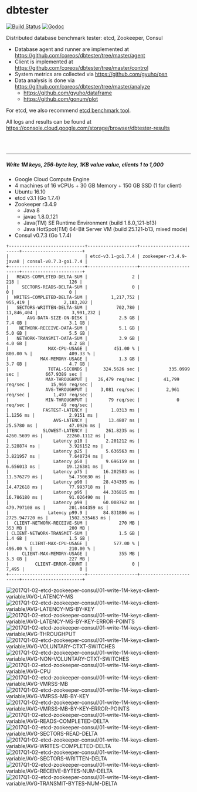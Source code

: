 # dbtester

[![Build Status](https://img.shields.io/travis/coreos/dbtester.svg?style=flat-square)](https://travis-ci.org/coreos/dbtester) [![Godoc](http://img.shields.io/badge/go-documentation-blue.svg?style=flat-square)](https://godoc.org/github.com/coreos/dbtester)

Distributed database benchmark tester: etcd, Zookeeper, Consul

- Database agent and runner are implemented at https://github.com/coreos/dbtester/tree/master/agent
- Client is implemented at https://github.com/coreos/dbtester/tree/master/control
- System metrics are collected via https://github.com/gyuho/psn
- Data analysis is done via https://github.com/coreos/dbtester/tree/master/analyze
  - https://github.com/gyuho/dataframe
  - https://github.com/gonum/plot

For etcd, we also recommend [etcd benchmark tool](https://github.com/coreos/etcd/tree/master/tools/benchmark).

All logs and results can be found at https://console.cloud.google.com/storage/browser/dbtester-results


<br><br><hr>
##### Write 1M keys, 256-byte key, 1KB value value, clients 1 to 1,000

- Google Cloud Compute Engine
- 4 machines of 16 vCPUs + 30 GB Memory + 150 GB SSD (1 for client)
- Ubuntu 16.10
- etcd v3.1 (Go 1.7.4)
- Zookeeper r3.4.9
  - Java 8
  - javac 1.8.0_121
  - Java(TM) SE Runtime Environment (build 1.8.0_121-b13)
  - Java HotSpot(TM) 64-Bit Server VM (build 25.121-b13, mixed mode)
- Consul v0.7.3 (Go 1.7.4)


```
+-----------------------------+-------------------+------------------------+-----------------------+
|                             | etcd-v3.1-go1.7.4 | zookeeper-r3.4.9-java8 | consul-v0.7.3-go1.7.4 |
+-----------------------------+-------------------+------------------------+-----------------------+
|   READS-COMPLETED-DELTA-SUM |                 2 |                    218 |                   126 |
|     SECTORS-READS-DELTA-SUM |                 0 |                      0 |                     0 |
|  WRITES-COMPLETED-DELTA-SUM |         1,217,752 |                955,419 |             2,183,202 |
|   SECTORS-WRITTEN-DELTA-SUM |           702,780 |             11,846,404 |             3,991,232 |
|       AVG-DATA-SIZE-ON-DISK |            2.5 GB |                 7.4 GB |                3.1 GB |
|    NETWORK-RECEIVE-DATA-SUM |            5.1 GB |                 5.0 GB |                5.5 GB |
|   NETWORK-TRANSMIT-DATA-SUM |            3.9 GB |                 4.0 GB |                4.2 GB |
|               MAX-CPU-USAGE |          451.00 % |               800.00 % |              409.33 % |
|            MAX-MEMORY-USAGE |            1.3 GB |                 3.7 GB |                4.7 GB |
|               TOTAL-SECONDS |      324.5626 sec |           335.0999 sec |          667.9389 sec |
|              MAX-THROUGHPUT |    36,479 req/sec |         41,799 req/sec |        15,969 req/sec |
|              AVG-THROUGHPUT |     3,081 req/sec |          2,961 req/sec |         1,497 req/sec |
|              MIN-THROUGHPUT |        79 req/sec |              0 req/sec |            49 req/sec |
|             FASTEST-LATENCY |         1.0313 ms |              1.1256 ms |             2.9151 ms |
|                 AVG-LATENCY |        13.4807 ms |             25.5780 ms |            47.0926 ms |
|             SLOWEST-LATENCY |       261.8235 ms |           4260.5699 ms |         22260.1112 ms |
|                 Latency p10 |       2.201212 ms |            2.528874 ms |           3.926152 ms |
|                 Latency p25 |       5.636563 ms |            3.821957 ms |           7.640734 ms |
|                 Latency p50 |       9.696159 ms |            6.656013 ms |          19.126381 ms |
|                 Latency p75 |      16.202583 ms |           11.576279 ms |          54.750630 ms |
|                 Latency p90 |      28.434395 ms |           14.472618 ms |          77.993718 ms |
|                 Latency p95 |      44.336815 ms |           16.786180 ms |          91.026490 ms |
|                 Latency p99 |      60.008762 ms |          479.797108 ms |         201.844359 ms |
|               Latency p99.9 |      84.831886 ms |         2725.947720 ms |        1502.535463 ms |
|  CLIENT-NETWORK-RECEIVE-SUM |            270 MB |                 353 MB |                200 MB |
| CLIENT-NETWORK-TRANSMIT-SUM |            1.5 GB |                 1.4 GB |                1.5 GB |
|        CLIENT-MAX-CPU-USAGE |          577.00 % |               496.00 % |              210.00 % |
|     CLIENT-MAX-MEMORY-USAGE |            355 MB |                 3.3 GB |                227 MB |
|          CLIENT-ERROR-COUNT |                 0 |                  7,495 |                     0 |
+-----------------------------+-------------------+------------------------+-----------------------+
```


<img src="https://storage.googleapis.com/dbtester-results/2017Q1-02-etcd-zookeeper-consul/01-write-1M-keys-client-variable/AVG-LATENCY-MS.svg" alt="2017Q1-02-etcd-zookeeper-consul/01-write-1M-keys-client-variable/AVG-LATENCY-MS">

<img src="https://storage.googleapis.com/dbtester-results/2017Q1-02-etcd-zookeeper-consul/01-write-1M-keys-client-variable/AVG-LATENCY-MS-BY-KEY.svg" alt="2017Q1-02-etcd-zookeeper-consul/01-write-1M-keys-client-variable/AVG-LATENCY-MS-BY-KEY">

<img src="https://storage.googleapis.com/dbtester-results/2017Q1-02-etcd-zookeeper-consul/01-write-1M-keys-client-variable/AVG-LATENCY-MS-BY-KEY-ERROR-POINTS.svg" alt="2017Q1-02-etcd-zookeeper-consul/01-write-1M-keys-client-variable/AVG-LATENCY-MS-BY-KEY-ERROR-POINTS">

<img src="https://storage.googleapis.com/dbtester-results/2017Q1-02-etcd-zookeeper-consul/01-write-1M-keys-client-variable/AVG-THROUGHPUT.svg" alt="2017Q1-02-etcd-zookeeper-consul/01-write-1M-keys-client-variable/AVG-THROUGHPUT">

<img src="https://storage.googleapis.com/dbtester-results/2017Q1-02-etcd-zookeeper-consul/01-write-1M-keys-client-variable/AVG-VOLUNTARY-CTXT-SWITCHES.svg" alt="2017Q1-02-etcd-zookeeper-consul/01-write-1M-keys-client-variable/AVG-VOLUNTARY-CTXT-SWITCHES">

<img src="https://storage.googleapis.com/dbtester-results/2017Q1-02-etcd-zookeeper-consul/01-write-1M-keys-client-variable/AVG-NON-VOLUNTARY-CTXT-SWITCHES.svg" alt="2017Q1-02-etcd-zookeeper-consul/01-write-1M-keys-client-variable/AVG-NON-VOLUNTARY-CTXT-SWITCHES">

<img src="https://storage.googleapis.com/dbtester-results/2017Q1-02-etcd-zookeeper-consul/01-write-1M-keys-client-variable/AVG-CPU.svg" alt="2017Q1-02-etcd-zookeeper-consul/01-write-1M-keys-client-variable/AVG-CPU">

<img src="https://storage.googleapis.com/dbtester-results/2017Q1-02-etcd-zookeeper-consul/01-write-1M-keys-client-variable/AVG-VMRSS-MB.svg" alt="2017Q1-02-etcd-zookeeper-consul/01-write-1M-keys-client-variable/AVG-VMRSS-MB">

<img src="https://storage.googleapis.com/dbtester-results/2017Q1-02-etcd-zookeeper-consul/01-write-1M-keys-client-variable/AVG-VMRSS-MB-BY-KEY.svg" alt="2017Q1-02-etcd-zookeeper-consul/01-write-1M-keys-client-variable/AVG-VMRSS-MB-BY-KEY">

<img src="https://storage.googleapis.com/dbtester-results/2017Q1-02-etcd-zookeeper-consul/01-write-1M-keys-client-variable/AVG-VMRSS-MB-BY-KEY-ERROR-POINTS.svg" alt="2017Q1-02-etcd-zookeeper-consul/01-write-1M-keys-client-variable/AVG-VMRSS-MB-BY-KEY-ERROR-POINTS">

<img src="https://storage.googleapis.com/dbtester-results/2017Q1-02-etcd-zookeeper-consul/01-write-1M-keys-client-variable/AVG-READS-COMPLETED-DELTA.svg" alt="2017Q1-02-etcd-zookeeper-consul/01-write-1M-keys-client-variable/AVG-READS-COMPLETED-DELTA">

<img src="https://storage.googleapis.com/dbtester-results/2017Q1-02-etcd-zookeeper-consul/01-write-1M-keys-client-variable/AVG-SECTORS-READ-DELTA.svg" alt="2017Q1-02-etcd-zookeeper-consul/01-write-1M-keys-client-variable/AVG-SECTORS-READ-DELTA">

<img src="https://storage.googleapis.com/dbtester-results/2017Q1-02-etcd-zookeeper-consul/01-write-1M-keys-client-variable/AVG-WRITES-COMPLETED-DELTA.svg" alt="2017Q1-02-etcd-zookeeper-consul/01-write-1M-keys-client-variable/AVG-WRITES-COMPLETED-DELTA">

<img src="https://storage.googleapis.com/dbtester-results/2017Q1-02-etcd-zookeeper-consul/01-write-1M-keys-client-variable/AVG-SECTORS-WRITTEN-DELTA.svg" alt="2017Q1-02-etcd-zookeeper-consul/01-write-1M-keys-client-variable/AVG-SECTORS-WRITTEN-DELTA">

<img src="https://storage.googleapis.com/dbtester-results/2017Q1-02-etcd-zookeeper-consul/01-write-1M-keys-client-variable/AVG-RECEIVE-BYTES-NUM-DELTA.svg" alt="2017Q1-02-etcd-zookeeper-consul/01-write-1M-keys-client-variable/AVG-RECEIVE-BYTES-NUM-DELTA">

<img src="https://storage.googleapis.com/dbtester-results/2017Q1-02-etcd-zookeeper-consul/01-write-1M-keys-client-variable/AVG-TRANSMIT-BYTES-NUM-DELTA.svg" alt="2017Q1-02-etcd-zookeeper-consul/01-write-1M-keys-client-variable/AVG-TRANSMIT-BYTES-NUM-DELTA">



